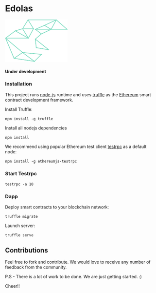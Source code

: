 # Edolas

![Edolas][logo]

#### Under development

### Installation
This project runs [node-js][1] runtime and uses [truffle][2] as the [Ethereum][3] smart contract development framework.

Install Truffle:

    npm install -g truffle

Install all nodejs dependencies

    npm install

We recommend using popular Ethereum test client [testrpc][4] as a default node:

    npm install -g ethereumjs-testrpc

### Start Testrpc

    testrpc -a 10

### Dapp

Deploy smart contracts to your blockchain network:

    truffle migrate

Launch server:

    truffle serve


## Contributions

Feel free to fork and contribute. We would love to receive any number of feedback from the community.

P.S - There is a lot of work to be done. We are just getting started. :)

Cheer!!


[1]: https://github.com/nodejs/node
[2]: https://github.com/trufflesuite/truffle
[3]: https://www.ethereum.org
[4]: https://github.com/ethereumjs/testrpc
[logo]: https://github.com/blockchainedindia/edolas/raw/master/app/img/edloas.png "Edolas"
